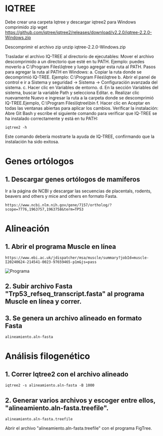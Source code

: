 # **IQTREE**
Debe crear una carpeta Iqtree y descargar iqtree2 para Windows comprimido zip
wget https://github.com/iqtree/iqtree2/releases/download/v2.2.0/iqtree-2.2.0-Windows.zip

Descomprimir el archivo zip
unzip iqtree-2.2.0-Windows.zip

Trasladar el archivo IQ-TREE al directorio de ejecutables:
Mover el archivo descomprimido a un directorio que esté en tu PATH.
Ejemplo: puedes moverlo a C:\Program Files\Iqtree y luego agregar esta ruta al PATH.
Pasos para agregar la ruta al PATH en Windows:
a. Copiar la ruta donde se decomprimió IQ-TREE. Ejemplo: C:\Program Files\Iqtree
b. Abrir el panel de control e ir a Sistema y seguridad -> Sistema -> Configuración avanzada del sistema.
c. Hacer clic en Variables de entorno.
d. En la sección Variables del sistema, buscar la variable Path y selecciona Editar.
e. Realizar clic nuevamente Nuevo e ingresar la ruta a la carpeta donde se descomprimió IQ-TREE.Ejemplo, C:\Program Files\Iqtree\bin
f. Hacer clic en Aceptar en todas las ventanas abiertas para aplicar los cambios.
Verificar la instalación:
Abre Git Bash y escribe el siguiente comando para verificar que IQ-TREE se ha instalado correctamente y está en tu PATH:

```
iqtree2 -h
```

Este comando debería mostrarte la ayuda de IQ-TREE, confirmando que la instalación ha sido exitosa.


# **Genes ortólogos**

## 1. Descargar genes ortólogos de mamíferos 
Ir a la página de NCBI y descargar las secuencias de placentals, rodents, beavers and others y mice and others en formato Fasta.

```
https://www.ncbi.nlm.nih.gov/gene/7157/ortholog/?scope=7776,1963757,1963758&term=TP53
```

# **Alineación**

## 1. Abrir el programa Muscle en línea

```
https://www.ebi.ac.uk/jdispatcher/msa/muscle/summary?jobId=muscle-I20240624-214541-0023-97659465-p1m&js=pass
```

![Programa](https://kbase.us/services/narrative_method_store/img?method_id=kb_muscle/MUSCLE_nuc&image_name=muscle-cyan.png)

## 2. Subir archivo Fasta "Trp53_refseq_transcript.fasta" al programa Muscle en línea y correr.


## 3. Se genera un archivo alineado en formato Fasta
 ```
alineamiento.aln-fasta
```

# **Análisis filogenético**

## 1. Correr Iqtree2 con el archivo alineado

```
iqtree2 -s alineamiento.aln-fasta -B 1000
```

## 2. Generar varios archivos y escoger entre ellos, "alineamiento.aln-fasta.treefile".

```
alineamiento.aln-fasta.treefile
```

Abrir el archivo "alineamiento.aln-fasta.treefile" con el programa FigTree. 



